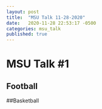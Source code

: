 ```yaml
---
layout: post
title:  "MSU Talk 11-28-2020"
date:   2020-11-28 22:53:17 -0500
categories: msu_talk
published: true
---
```

# MSU Talk #1
## Football

##Basketball
